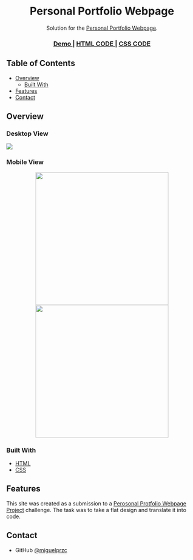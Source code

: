 <!-- Please update value in the {}  -->

<h1 align="center">Personal Portfolio Webpage</h1>

<div align="center">
   Solution for the <a href="https://www.freecodecamp.org/learn/responsive-web-design/responsive-web-design-projects/build-a-personal-portfolio-webpage" target="_blank">Personal Portfolio Webpage</a>.
</div>

<div align="center">
  <h3>
    <a href="https://miguelprzc.github.io/personal-portfolio-wepage/">
      Demo
    </a>
    <span> | </span>
    <a href="https://github.com/miguelprzc/personal-portfolio-wepage/blob/main/index.html">
      HTML CODE
    </a>
    <span> | </span>
    <a href="https://github.com/miguelprzc/personal-portfolio-wepage/blob/main/styles.css">
      CSS CODE
    </a>
  </h3>
</div>

<!-- TABLE OF CONTENTS -->

## Table of Contents

- [Overview](#overview)
  - [Built With](#built-with)
- [Features](#features)
- [Contact](#contact)

<!-- OVERVIEW -->

## Overview

<h3>Desktop View</h3>

![](images/screencapture-desktop.png)

<h3>Mobile View</h3>

<div align="center">
<img src="images/screencapture-mobile-1.png" width="350" />
</div>

<div align="center">
<img src="images/screencapture-mobile-2.png" width="350"/>
</div>

### Built With

<!-- This section should list any major frameworks that you built your project using. Here are a few examples.-->

- [HTML](https://html.spec.whatwg.org/multipage/)
- [CSS](https://www.w3.org/Style/CSS/)

## Features

<!-- List the features of your application or follow the template. Don't share the figma file here :) -->

This site was created as a submission to a [Perosonal Protfolio Webpage Project](https://www.freecodecamp.org/learn/responsive-web-design/responsive-web-design-projects/build-a-personal-portfolio-webpage) challenge. The task was to take a flat design and translate it into code.

## Contact

- GitHub [@miguelprzc](https://github.com/miguelprzc)
